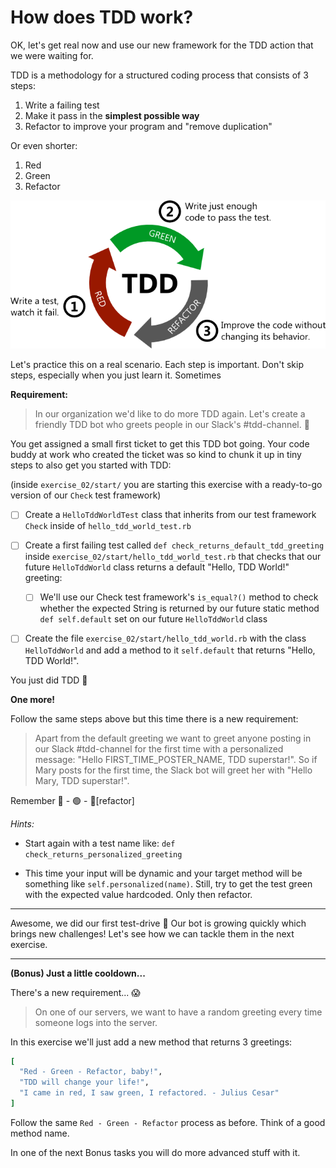 # How does TDD work?

OK, let's get real now and use our new framework for the TDD action that we were
waiting for.

TDD is a methodology for a structured coding process that consists of 3 steps:

1. Write a failing test
2. Make it pass in the **simplest possible way**
3. Refactor to improve your program and "remove duplication"

Or even shorter:

1. Red
2. Green
3. Refactor

![image](../images/red-green-refactor.png)

Let's practice this on a real scenario. Each step is important. Don't skip
steps, especially when you just learn it. Sometimes

**Requirement:**

> In our organization we'd like to do more TDD again. Let's create a friendly
TDD bot who greets people in our Slack's #tdd-channel. 🚀

You get assigned a small first ticket to get this TDD bot going. Your code buddy
at work who created the ticket was so kind to chunk it up in tiny steps to also
get you started with TDD:

(inside `exercise_02/start/` you are starting this exercise with a ready-to-go
version of our `Check` test framework)

- [ ] Create a `HelloTddWorldTest` class that inherits from our test framework
  `Check` inside of `hello_tdd_world_test.rb`

- [ ] Create a first failing test called `def
  check_returns_default_tdd_greeting` inside
  `exercise_02/start/hello_tdd_world_test.rb` that checks that our future
  `HelloTddWorld` class returns a default "Hello, TDD World!" greeting:
  - [ ] We'll use our Check test framework's `is_equal?()` method to check
    whether the expected String is returned by our future static method `def
    self.default` set on our future `HelloTddWorld` class

- [ ] Create the file `exercise_02/start/hello_tdd_world.rb` with the class
  `HelloTddWorld` and add a method to it `self.default` that returns "Hello, TDD
  World!".

You just did TDD 👏

**One more!**

Follow the same steps above but this time there is a new requirement:

> Apart from the default greeting we want to greet anyone posting in our Slack
> #tdd-channel for the first time with a personalized message: "Hello
> FIRST_TIME_POSTER_NAME, TDD superstar!". So if Mary posts for the first time,
> the Slack bot will greet her with "Hello Mary, TDD superstar!".

Remember 🛑 - 🟢 - 🔄[refactor]

_Hints:_

* Start again with a test name like: `def check_returns_personalized_greeting`

* This time your input will be dynamic and your target method will be something
  like `self.personalized(name)`. Still, try to get the test green with the
  expected value hardcoded. Only then refactor.

---

Awesome, we did our first test-drive 🎉 Our bot is growing quickly which brings
new challenges! Let's see how we can tackle them in the next exercise.

---

**(Bonus) Just a little cooldown...**

There's a new requirement... 😱

> On one of our servers, we want to have a random greeting every time someone
> logs into the server.

In this exercise we'll just add a new method that returns 3 greetings:
```ruby
[
  "Red - Green - Refactor, baby!",
  "TDD will change your life!",
  "I came in red, I saw green, I refactored. - Julius Cesar"
]
```

Follow the same `Red - Green - Refactor` process as before. Think of a good
method name.

In one of the next Bonus tasks you will do more advanced stuff with it.
